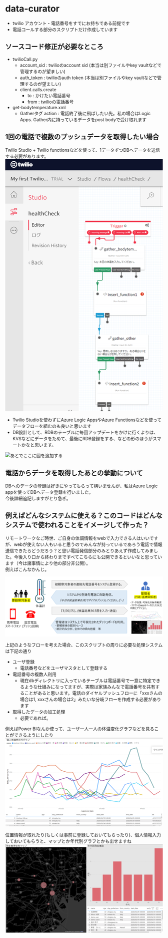 # data-curator

- twilio アカウント・電話番号をすでにお持ちである前提です
- 電話コールする部分のスクリプトだけ作成しています

## ソースコード修正が必要なところ
- twilioCall.py
    - account_sid : twilioのaccount sid (本当は別ファイルやkey vaultなどで管理するのが望ましい)
    - auth_token : twilioのauth token (本当は別ファイルやkey vaultなどで管理するのが望ましい)
    - client.calls.create
        - to : かけたい電話番号
        - from : twilioの電話番号
- get-bodytemperature.xml
    - Gatherタグ action : 電話終了後に飛ばしたい先。私の場合はLogic Apps. Gather内に持っているデータをpost bodyで受け取れます
    
## 1回の電話で複数のプッシュデータを取得したい場合
Twilio Studio + Twilio functionsなどを使って、1データずつDBへデータを送信する必要があります。    
![twilio-studioの画面](https://github.com/mahya8585/data-curator/blob/master/img/twilio-studio.png)    
    
- Twilio Studioを使わずにAzure Logic AppsやAzure Functionsなどを使ってデータフローを組むのも良いと思います
- DB設計として、RDBのテーブルに毎回アップデートをかけに行くよりは、KVSなどにデータをためて、最後にRDB登録をする、などの形のほうがスマートかなと思います。

![あとでここに図を追加する](あとでここに図を追加する)    
    
## 電話からデータを取得したあとの挙動について
 DBへのデータの登録は好きにやってもらって構いませんが、私はAzure Logic appを使ってDBへデータ登録を行いました。   
 今後詳細追記しますがとり急ぎ。
 
 ## 例えばどんなシステムに使える？このコードはどんなシステムで使われることをイメージして作った？
 リモートワークなご時世、ご自身の体調情報をwebで入力できる人はいいですが、webが使えない人もいると思うのでみんなが持っているであろう電話で情報送信できたらどうだろう？と思い電話発信部分のみとりあえず作成してみました。今後入り口から終わりまですべてこちらにも公開できるといいなと思っています（今は諸事情により他の部分非公開）。   
 例えばこんなかんじ。    
     
![利用想定例](https://github.com/mahya8585/data-curator/blob/master/img/readme-1.png)    
    
上記のようなフローを考えた場合、このスクリプトの周りに必要な処理システムは下記の通り

- ユーザ登録
    - 電話番号などをユーザマスタとして登録する
- 電話番号の複数人利用
    - 現在dbディレクトリに入っているテーブルは電話番号で一意に特定できるような仕組みになってますが、実際は家族みんなで電話番号を共有することがあると思います。電話のダイヤルプッシュフローに「xxxさんの場合は1, xxxさんの場合は2」みたいな分岐フローを作成する必要があります
- 取得したデータの加工処理
    - 必要であれば。
    
例えばPower BIなんか使って、ユーザ一人一人の体温変化グラフなどを見ることができるようにしたり    
![実際にやったグラフ](https://github.com/mahya8585/data-curator/blob/master/img/readme-2.png)    
    
位置情報が取れたり(もしくは事前に登録しておいてもらったり)、個人情報入力しておいてもらうと、マップとか年代別グラフとかも出せますね    
![実際にやったグラフ2](https://github.com/mahya8585/data-curator/blob/master/img/readme-3.png)

